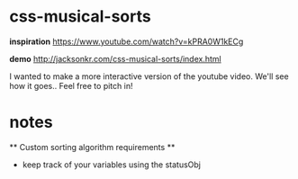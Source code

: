 # css-musical-sorts

**inspiration**
https://www.youtube.com/watch?v=kPRA0W1kECg

**demo**
http://jacksonkr.com/css-musical-sorts/index.html

I wanted to make a more interactive version of the youtube video. We'll see how it goes.. Feel free to pitch in!

# notes

** Custom sorting algorithm requirements **
- keep track of your variables using the statusObj
